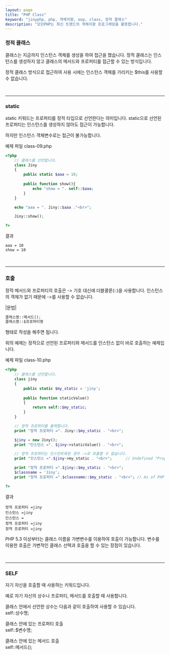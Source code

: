 ```yaml
---
layout: page
title: "PHP Class"
keyword: "jinyphp, php, 객체지향, oop, class, 정적 클래스"
description: "모던PHP는 최신 트랜드의 객체지향 프로그래밍을 활용합니다."
---
```

### 정적 클래스
클래스는 지금까지 인스턴스 객체를 생성을 하여 접근을 했습니다. 정적 클래스는 인스턴스를 생성하지 않고 클래스의 메서드와 프로퍼티를 접근할 수 있는 방식입니다.  

정적 클래스 방식으로 접근하여 사용 시에는 인스턴스 객체를 가리키는 $this를 사용할 수 없습니다.  

<br>
<hr>

### static
static 키워드는 프로퍼티를 정적 타입으로 선언한다는 의미입니다. static으로 선언된 프로퍼티는 인스턴스를 생성하지 않아도 접근이 가능합니다.  

하지만 인스턴스 객체변수로는 접근이 불가능합니다.  

예제 파일 class-09.php
```php
<?php
	// 클래스를 선언합니다.
	class Jiny
	{
		public static $aaa = 10;
	
		public function show(){
			echo "show = ". self::$aaa;
		}
	}

	echo "aaa = ". Jiny::$aaa ."<br>";

	Jiny::show();

?>
```

결과
```
aaa = 10
show = 10
```

<br>
<hr>

### 호출
정적 메서드와 프로퍼티의 호출은 -> 기호 대신에 더블콜론(::)을 사용합니다. 인스턴스의 객체가 없기 때문에 ->를 사용할 수 없습니다.  

|문법|
```php
클래스명::메서드();
클래스명::$프로퍼티명
```

형태로 작성을 해주면 됩니다.  

위의 예제는 정적으로 선언된 프로퍼티와 메서드를 인스턴스 없이 바로 호출하는 예제입니다.  

예제 파일 class-10.php
```php
<?php
	// 클래스를 선언합니다.
	class jiny
	{
		public static $my_static = 'jiny';
		
		public function staticValue()
		{
			return self::$my_static;
		}
	}

	// 정적 프로퍼티를 출력합니다.
	print "정적 프로퍼티 =". Jiny::$my_static . "<br>";

	$jiny = new Jiny();
	print "인스턴스 =". $jiny->staticValue() . "<br>";

	// 정적 프로퍼티는 인스턴트화된 경우 ->로 호출할 수 없습니다.  
	print "인스턴스 =".$jiny->my_static . "<br>";      // Undefined "Property" my_static 

	print "정적 프로퍼티 =".$jiny::$my_static . "<br>";
	$classname = 'Jiny';
	print "정적 프로퍼티 =".$classname::$my_static . "<br>"; // As of PHP 5.3.0

?>
```

결과
```
정적 프로퍼티 =jiny
인스턴스 =jiny
인스턴스 =
정적 프로퍼티 =jiny
정적 프로퍼티 =jiny
```

PHP 5.3 이상부터는 클래스 이름을 가변변수를 이용하여 호출이 가능합니다. 변수를 이용한 호출은 가변적인 클래스 선택과 호출을 할 수 있는 장점이 있습니다.  

<br>
<hr>

### SELF
자기 자신을 호출할 때 사용하는 키워드입니다. 

예로 자기 자신의 상수나 프로퍼티, 메서드를 호출할 때 사용합니다.  

클래스 안에서 선언한 상수는 다음과 같이 호출하여 사용할 수 있습니다.  
self::상수명;  

클래스 안에 있는 프로퍼티 호출  
self::$변수명;  

클래스 안에 있는 메서드 호출  
self::메서드();  

<br><br>
